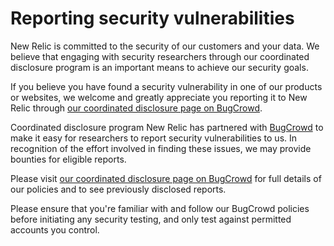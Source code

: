 # Reporting security vulnerabilities
New Relic is committed to the security of our customers and your data. We believe that engaging with security researchers through our coordinated disclosure program is an important means to achieve our security goals.

If you believe you have found a security vulnerability in one of our products or websites, we welcome and greatly appreciate you reporting it to New Relic through [our coordinated disclosure page on BugCrowd](https://bugcrowd.com/newrelic-mbb-og-public).

Coordinated disclosure program
New Relic has partnered with [BugCrowd](https://bugcrowd.com/newrelic-mbb-og-public) to make it easy for researchers to report security vulnerabilities to us. In recognition of the effort involved in finding these issues, we may provide bounties for eligible reports.

Please visit [our coordinated disclosure page on BugCrowd](https://bugcrowd.com/newrelic-mbb-og-public) for full details of our policies and to see previously disclosed reports.

Please ensure that you're familiar with and follow our BugCrowd policies before initiating any security testing, and only test against permitted accounts you control.
